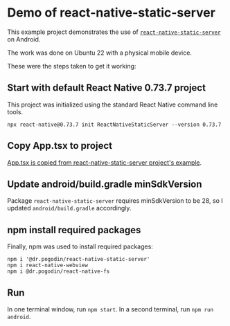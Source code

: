 # Demo of react-native-static-server

This example project demonstrates the use of [`react-native-static-server`](https://github.com/birdofpreyru/react-native-static-server) on Android. 

The work was done on Ubuntu 22 with a physical mobile device.

These were the steps taken to get it working:

## Start with default React Native 0.73.7 project

This project was initialized using the standard React Native command line tools.

```
npx react-native@0.73.7 init ReactNativeStaticServer --version 0.73.7
```

## Copy App.tsx to project

[App.tsx is copied from react-native-static-server project's example](https://raw.githubusercontent.com/birdofpreyru/react-native-static-server/master/example/src/App.tsx).

## Update android/build.gradle minSdkVersion

Package `react-native-static-server` requires minSdkVersion to be 28, so I updated `android/build.gradle` accordingly.

## npm install required packages

Finally, npm was used to install required packages:

```
npm i '@dr.pogodin/react-native-static-server'
npm i react-native-webview
npm i @dr.pogodin/react-native-fs
```

## Run

In one terminal window, run `npm start`. In a second terminal, run `npm run android`.